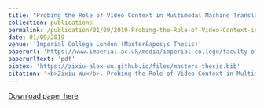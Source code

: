 ```yaml
---
title: "Probing the Role of Video Context in Multimodal Machine Translation with Source Corruption"
collection: publications
permalink: /publication/01/09/2019-Probing-the-Role-of-Video-Context-in-Multimodal-Machine-Translation-with-Source-Corruption
date: 01/09/2019
venue: 'Imperial College London (Master&apos;s Thesis)'
paperurl: 'https://www.imperial.ac.uk/media/imperial-college/faculty-of-engineering/computing/public/1819-pg-projects/Probing-the-Role-of-Video-Context-in-Multimodal-Machine-Translation-with-Source-Corruption.pdf'
paperurltext: 'pdf'
bibtex: 'https://zixiu-alex-wu.github.io/files/masters-thesis.bib'
citation: '<b>Zixiu Wu</b>. Probing the Role of Video Context in Multimodal Machine Translation with Source Corruption. In <i>Imperial College London (Master&apos;s Thesis)</i>, 2019.'
---
```


<a href='https://www.imperial.ac.uk/media/imperial-college/faculty-of-engineering/computing/public/1819-pg-projects/Probing-the-Role-of-Video-Context-in-Multimodal-Machine-Translation-with-Source-Corruption.pdf'>Download paper here</a>
